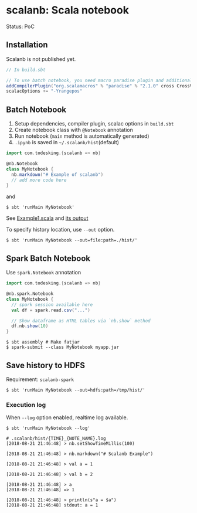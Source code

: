 # scalanb: Scala notebook

Status: PoC

## Installation

Scalanb is not published yet.

```sbt
// In build.sbt

// To use batch notebook, you need macro paradise plugin and additional compiler options.
addCompilerPlugin("org.scalamacros" % "paradise" % "2.1.0" cross CrossVersion.full)
scalacOptions += "-Yrangepos"
```

## Batch Notebook

1. Setup dependencies, compiler plugin, scalac options in `build.sbt`
2. Create notebook class with `@Notebook` annotation
3. Run notebook (`main` method is automatically generated)
4. `.ipynb` is saved in `~/.scalanb/hist`(default)

```scala
import com.todesking.{scalanb => nb}

@nb.Notebook
class MyNotebook {
  nb.markdown("# Example of scalanb")
  // add more code here
}
```

and

```shellsession
$ sbt 'runMain MyNotebook'
```

See [Example1.scala](example/src/main/scala/Example1.scala) and [its output](example/output/Example1.ipynb)

To specify history location, use `--out` option.

```shellsession
$ sbt 'runMain MyNotebook --out=file:path=./hist/'
```

## Spark Batch Notebook

Use `spark.Notebook` annotation

```scala
import com.todesking.{scalanb => nb}

@nb.spark.Notebook
class MyNotebook {
  // spark session available here
  val df = spark.read.csv("...")

  // Show dataframe as HTML tables via `nb.show` method
  df.nb.show(10)
}
```

```shellsession
$ sbt assembly # Make fatjar
$ spark-submit --class MyNotebook myapp.jar
```

## Save history to HDFS

Requirement: `scalanb-spark`

```shellsession
$ sbt 'runMain MyNotebook --out=hdfs:path=/tmp/hist/'
```

### Execution log

When `--log` option enabled, realtime log available.

```shellsession
$ sbt 'runMain MyNotebook --log'
```

```
# .scalanb/hist/{TIME}_{NOTE_NAME}.log
[2018-08-21 21:46:48] > nb.setShowTimeMillis(100)

[2018-08-21 21:46:48] > nb.markdown("# Scalanb Example")

[2018-08-21 21:46:48] > val a = 1

[2018-08-21 21:46:48] > val b = 2

[2018-08-21 21:46:48] > a
[2018-08-21 21:46:48] => 1

[2018-08-21 21:46:48] > println(s"a = $a")
[2018-08-21 21:46:48] stdout: a = 1
```
